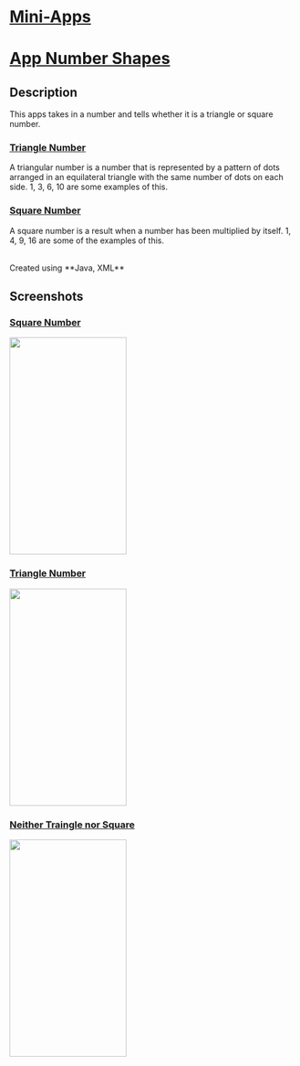 # <ins>Mini-Apps</ins>
# [App Number Shapes](https://github.com/blank0826/Mini-Apps/tree/master/App-Number-Shapes)
## Description
This apps takes in a number and tells whether it is a triangle or square number.

### <ins>Triangle Number</ins>
A triangular number is a number that is represented by a pattern of dots arranged in an equilateral triangle with the same number of dots on each side. 1, 3, 6, 10 are some examples of this.

### <ins>Square Number</ins>
A square number is a result when a number has been multiplied by itself. 1, 4, 9, 16 are some of the examples of this.

<br/>
Created using **Java, XML**

## Screenshots

### <ins>Square Number</ins>
<img src="https://user-images.githubusercontent.com/33955028/141064791-e47001ae-4cf3-40e0-8395-848009f3a7f3.png" width="205" height="380">

### <ins>Triangle Number</ins>
<img src="https://user-images.githubusercontent.com/33955028/141064740-f3f411db-ba55-4bff-983e-adce6901d88e.png" width="205" height="380">

### <ins>Neither Traingle nor Square</ins>
<img src="https://user-images.githubusercontent.com/33955028/141064717-df19a746-dd77-47d9-9661-4ada197e1665.png" width="205" height="380">
